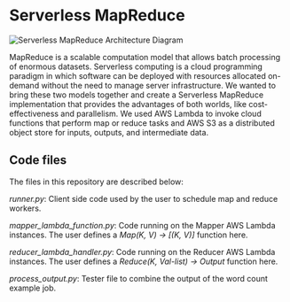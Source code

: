 # Serverless MapReduce

![Serverless MapReduce Architecture Diagram](https://i.imgur.com/SQjgR7Q.png)

MapReduce is a scalable computation model that allows batch processing of enormous datasets. Serverless computing is a cloud programming paradigm in which software can be deployed with resources allocated on-demand without the need to manage server infrastructure. We wanted to bring these two models together and create a Serverless MapReduce implementation that provides the advantages of both worlds, like cost-effectiveness and parallelism. We used AWS Lambda to invoke cloud functions that perform map or reduce tasks and AWS S3 as a distributed object store for inputs, outputs, and intermediate data.

## Code files

The files in this repository are described below:

_runner.py_: Client side code used by the user to schedule map and reduce workers.

_mapper\_lambda\_function.py_: Code running on the Mapper AWS Lambda instances. The user defines a _Map(K, V) → [(K, V)]_ function here.

_reducer\_lambda\_handler.py_: Code running on the Reducer AWS Lambda instances. The user defines a _Reduce(K, Val-list) → Output_ function here.

_process\_output.py_: Tester file to combine the output of the word count example job.